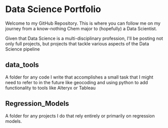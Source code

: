 # Data Science Portfolio

Welcome to my GitHub Repository. This is where you can follow me on my journey from a know-nothing Chem major to (hopefully) a Data Scientist. 

Given that Data Science is a multi-disciplinary profession, I'll be posting not only full projects, but projects that tackle various aspects of the Data Science pipeline

## data_tools
A folder for any code I write that accomplishes a small task that I might need to refer to in the future like geocoding and using python to add functionality to tools like Alteryx or Tableau

## Regression_Models
A folder for any projects I do that rely entirely or primarily on regression models. 
